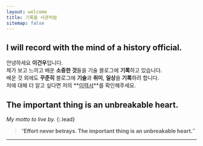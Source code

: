 ```yaml
---
layout: welcome
title: 기록을 사관처럼
sitemap: false
---
```


## I will record with the mind of a history official.

안녕하세요 **이건우**입니다.<br>
제가 보고 느끼고 배운 **소중한 것**들을 기술 블로그에 **기록**하고 있습니다.<br>
배운 것 외에도 **꾸준히** 블로그에 **기술**과 **취미**, **일상**을 **기록**하려 합니다.<br>
저에 대해 더 알고 싶다면 저의 **[이력서]**를 확인해주세요.

## The important thing is an unbreakable heart.

_My motto to live by._
{:.lead}

> “**Effort never betrays. The important thing is an unbreakable heart.**”

---

<!--author-->

<!-- Links -->
[Xiness]: https://www.xiness.com/
[resume]: /resume/
[이력서]: /resume/
